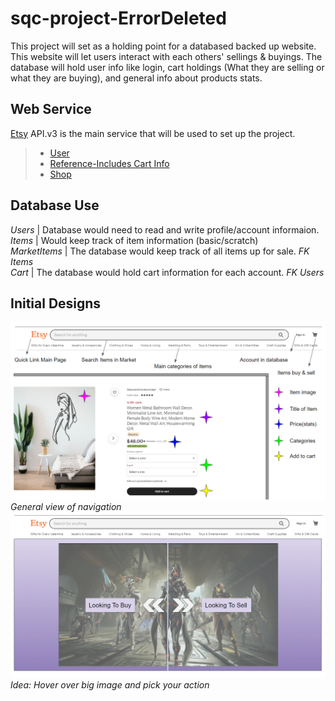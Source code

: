 sqc-project-ErrorDeleted
========================

This project will set as a holding point for a databased backed up website. 
This website will let users interact with each others' sellings & buyings. 
The database will hold user info like login, cart holdings (What they are 
selling or what they are buying), and general info about products stats.

Web Service
-----------

[Etsy](https://www.etsy.com/developers/documentation/getting_started/api_basics) API.v3 is the main service that will be used to set up the project.
> * [User](https://developers.etsy.com/documentation/reference#tag/User)
> * [Reference-Includes Cart Info](https://developers.etsy.com/documentation/reference)
> * [Shop](https://developers.etsy.com/documentation/reference#tag/Shop)

Database Use
------------
*Users* | Database would need to read and write profile/account informaion.  
*Items* | Would keep track of item information (basic/scratch)  
*MarketItems* | The database would keep track of all items up for sale. *FK Items*  
*Cart* | The database would hold cart information for each account. *FK Users*  

Initial Designs
--------------
![Navigation Explinations](navigationViews.PNG)
*General view of navigation*
![Home Page Idea](homePage.PNG)
*Idea: Hover over big image and pick your action*

